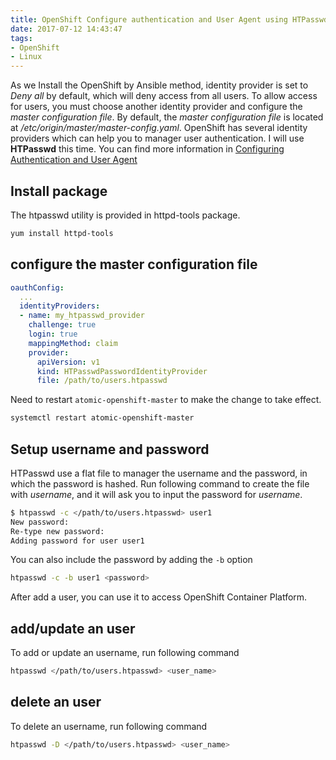 ```yaml
---
title: OpenShift Configure authentication and User Agent using HTPasswd
date: 2017-07-12 14:43:47
tags:
- OpenShift
- Linux
---
```


As we Install the OpenShift by Ansible method, identity provider is set to *Deny all* by default, which will deny access from all users. To allow access for users, you must choose another identity provider and configure the *master configuration file*. By default, the *master configuration file* is located at */etc/origin/master/master-config.yaml*.
OpenShift has several identity providers which can help you to manager user authentication. I will use **HTPasswd** this time. You can find more information in
[Configuring Authentication and User Agent](https://docs.openshift.com/container-platform/3.5/install_config/configuring_authentication.html)

## Install package

The htpasswd utility is provided in httpd-tools package.

```bash
yum install httpd-tools
```

## configure the master configuration file

```yaml
oauthConfig:
  ...
  identityProviders:
  - name: my_htpasswd_provider 
    challenge: true 
    login: true 
    mappingMethod: claim 
    provider:
      apiVersion: v1
      kind: HTPasswdPasswordIdentityProvider
      file: /path/to/users.htpasswd 
```

Need to restart `atomic-openshift-master` to make the change to take effect.

```sh
systemctl restart atomic-openshift-master
```

## Setup username and password

HTPasswd use a flat file to manager the username and the password, in which the
password is hashed. Run following command to create the file with *username*,
and it will ask you to input the password for *username*.

```sh
$ htpasswd -c </path/to/users.htpasswd> user1
New password:
Re-type new password:
Adding password for user user1
```

You can also include the password by adding the `-b` option

```sh
htpasswd -c -b user1 <password>
```

After add a user, you can use it to access OpenShift Container Platform.

## add/update an user

To add or update an username, run following command

```sh
htpasswd </path/to/users.htpasswd> <user_name>
```

## delete an user

To delete an username, run following command

```sh
htpasswd -D </path/to/users.htpasswd> <user_name>
```

